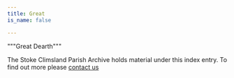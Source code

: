 ```yaml
---
title: Great
is_name: false

---
```


"""Great Dearth"""


The Stoke Climsland Parish Archive holds material under this index entry. To find out more please [contact us](/contact/)

